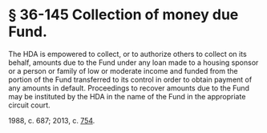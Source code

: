 # § 36-145 Collection of money due Fund.

<p>The HDA is empowered to collect, or to authorize others to collect on its behalf, amounts due to the Fund under any loan made to a housing sponsor or a person or family of low or moderate income and funded from the portion of the Fund transferred to its control in order to obtain payment of any amounts in default. Proceedings to recover amounts due to the Fund may be instituted by the HDA in the name of the Fund in the appropriate circuit court.</p><p>1988, c. 687; 2013, c. <a href='http://lis.virginia.gov/cgi-bin/legp604.exe?131+ful+CHAP0754'>754</a>.</p>